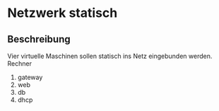 # Netzwerk statisch

## Beschreibung

Vier virtuelle Maschinen sollen statisch ins Netz eingebunden werden.  
Rechner  
  1. gateway
  2. web
  3. db
  4. dhcp
